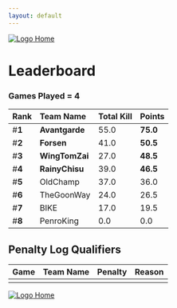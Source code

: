 ```yaml
---
layout: default
---
```


[ ![Logo](https://kanziebub.github.io/ProjectSEA/assets/images/bullet_rev.png) Home](https://kanziebub.github.io/ProjectSEA/)

# **Leaderboard**

### Games Played = 4

|  Rank  | Team Name             | Total Kill | **Points** |
|:-------|:----------------------|:-----------|:-----------|
| #**1** | **Avantgarde** | 55.0 | **75.0** | 
| #**2** | **Forsen** | 41.0 | **50.5** | 
| #**3** | **WingTomZai** | 27.0 | **48.5** | 
| #**4** | **RainyChisu** | 39.0 | **46.5** | 
| #**5** | OldChamp | 37.0 | 36.0 | 
| #**6** | TheGoonWay | 24.0 | 26.5 | 
| #**7** | BIKE | 17.0 | 19.5 | 
| #**8** | PenroKing | 0.0 | 0.0 | 
 

## Penalty Log Qualifiers

|  Game  | Team Name | Penalty | Reason                |
|:-------|:----------|:--------|:----------------------| 
|  |  |  |  |

[ ![Logo](https://kanziebub.github.io/ProjectSEA/assets/images/bullet_rev.png) Home](https://kanziebub.github.io/ProjectSEA/)
